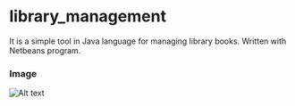 # library_management

It is a simple tool in Java language for managing library books.
Written with Netbeans program.

<h3>Image</h3>
<img
  src="https://github.com/mehrshaduv/library_management/assets/121823548/3d87ec59-5a8d-4525-bbf8-fb9db3030db0"
  alt="Alt text"
  title="Optional title"
  style="display: inline-block; margin: 0 auto; max-width: 300px">
